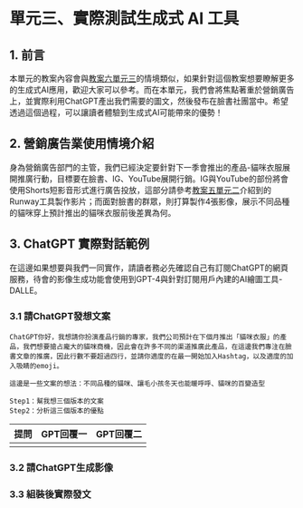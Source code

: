 # 單元三、實際測試生成式 AI 工具

## 1. 前言
本單元的教案內容會與[教案六單元三](https://github.com/AI-FREE-Team/Generative-AI-Industrial-Case-Study/tree/main/%E6%95%99%E6%A1%886%EF%BC%9A%E5%88%86%E6%9E%90%E8%88%87%E6%B1%BA%E7%AD%96/%E5%96%AE%E5%85%833%EF%BC%9A%E5%AF%A6%E9%9A%9B%E6%B8%AC%E8%A9%A6%E7%94%9F%E6%88%90%E5%BC%8F%20AI%20%E5%B7%A5%E5%85%B7)的情境類似，如果針對這個教案想要瞭解更多的生成式AI應用，歡迎大家可以參考。而在本單元，我們會將焦點著重於營銷廣告上，並實際利用ChatGPT產出我們需要的圖文，然後發布在臉書社團當中。希望透過這個過程，可以讓讀者體驗到生成式AI可能帶來的優勢！

## 2. 營銷廣告業使用情境介紹
身為營銷廣告部門的主管，我們已經決定要針對下一季會推出的產品-貓咪衣服展開推廣行動，目標要在臉書、IG、YouTube展開行銷。IG與YouTube的部份將會使用Shorts短影音形式進行廣告投放，這部分請參考[教案五單元二](https://github.com/AI-FREE-Team/Generative-AI-Industrial-Case-Study/tree/main/%E6%95%99%E6%A1%885%EF%BC%9A%E5%BD%B1%E5%83%8F%E7%94%9F%E6%88%90%E8%88%87%E7%B7%A8%E8%BC%AF/%E5%96%AE%E5%85%832%EF%BC%9A%E4%BB%8B%E7%B4%B9%E7%9B%B8%E9%97%9C%E7%94%9F%E6%88%90%E5%BC%8F%20AI%20%E5%B7%A5%E5%85%B7)介紹到的Runway工具製作影片；而面對臉書的群眾，則打算製作4張影像，展示不同品種的貓咪穿上預計推出的貓咪衣服前後差異為何。

## 3. ChatGPT 實際對話範例
在這邊如果想要與我們一同實作，請讀者務必先確認自己有訂閱ChatGPT的網頁服務，待會的影像生成功能會使用到GPT-4與針對訂閱用戶內建的AI繪圖工具-DALLE。

### 3.1 請ChatGPT發想文案
```
ChatGPT你好，我想請你扮演產品行銷的專家，我們公司預計在下個月推出「貓咪衣服」的產品，我們想要搶占龐大的貓咪商機，因此會在許多不同的渠道推廣此產品，在這邊我們專注在臉書文章的推廣，因此行數不要超過四行，並請你適度的在最一開始加入Hashtag，以及適度的加入吸睛的emoji。

這邊是一些文案的想法：不同品種的貓咪、讓毛小孩冬天也能暖呼呼、貓咪的百變造型

Step1：幫我想三個版本的文案
Step2：分析這三個版本的優點
```

| 提問 | GPT回覆一 | GPT回覆二 |
| :--: | :--: | :--: |
| ![]() | ![]() | ![]() |

### 3.2 請ChatGPT生成影像

### 3.3 組裝後實際發文
